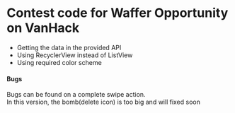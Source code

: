 # Contest code for Waffer Opportunity on VanHack

- Getting the data in the provided API
- Using RecyclerView instead of ListView
- Using required color scheme

#### Bugs
Bugs can be found on a complete swipe action.  
In this version, the bomb(delete icon) is too big and will fixed soon